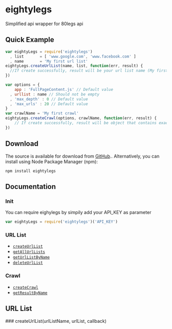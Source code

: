 eightylegs
==========

Simplified api wrapper for 80legs api

## Quick Example
```javascript
var eightyLegs = require('eightylegs')
  , list       = [ 'www.google.com', 'www.facebook.com' ]
  , name       = 'My first url list'
eightyLegs.createUrlList(name, list, function(err, result) {
  //If create successfully, result will be your url list name (My first url list)
})

var options = {
    app : 'FullPageContent.js' // Default value
  , urllist : name // Should not be empty
  , 'max_depth' : 0 // Default value
  , 'max_urls' : 20 // Default value
}
var crawlName = 'My first crawl'
eightyLegs.createCrawl(options, crawlName, function(err, result) {
    // If create successfully, result will be object that contains exact same property with 80legs default return value.
})
```

## Download
The source is available for download from [GitHub](https://github.com/Healtho/eightylegs).. Alternatively, you can install using Node Package Manager (npm):
```shell
npm install eightylegs
```

## Documentation

### Init

You can require eighylegs by simpily add your API_KEY as parameter
```javascript
var eightyLegs = require('eightylegs')('API_KEY')
```

### URL List
* [`createUrlList`](#createUrlList)
* [`getAllUrlLists`](#getAllUrlLists)
* [`getUrlListByName`](#getUrlListByName)
* [`deleteUrlList`](#deleteUrlList)

### Crawl
* [`createCrawl`](#createCrawl)
* [`getResultByName`](#getResultByName)

## URL List
<a name='createUrlList' />
### createUrlList(urlListName, urlList, callback)